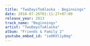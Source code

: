 ```yaml
---
title: "TwoDaysToAlaska - Beginnings"
date: 2018-07-26T01:11:27+07:00
release_year: 2013
track_name: "Beginnings"
artist: "TwoDaysToAlaska"
album: "Friends & Family 2"
youtube_embed_id: "ie0RXl1y8mg"
---
```


